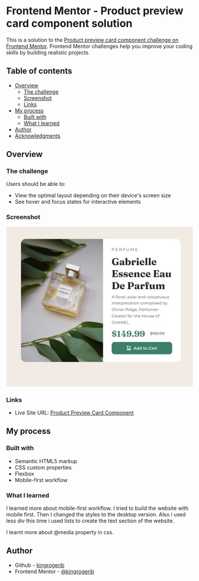 # Frontend Mentor - Product preview card component solution

This is a solution to the [Product preview card component challenge on Frontend Mentor](https://www.frontendmentor.io/challenges/product-preview-card-component-GO7UmttRfa). Frontend Mentor challenges help you improve your coding skills by building realistic projects.

## Table of contents

- [Overview](#overview)
  - [The challenge](#the-challenge)
  - [Screenshot](#screenshot)
  - [Links](#links)
- [My process](#my-process)
  - [Built with](#built-with)
  - [What I learned](#what-i-learned)
- [Author](#author)
- [Acknowledgments](#acknowledgments)

## Overview

### The challenge

Users should be able to:

- View the optimal layout depending on their device's screen size
- See hover and focus states for interactive elements

### Screenshot

![](./screenshot.jpg)

### Links

- Live Site URL: [Product Preview Card Component](https://kingrogerib.github.io/product-preview-card-component-main/index.html)

## My process

### Built with

- Semantic HTML5 markup
- CSS custom properties
- Flexbox
- Mobile-first workflow

### What I learned

I learned more about mobile-first workflow. I tried to build the website with mobile first. Then I changed the styles to the desktop version. Also i used less div this time i used lists to create the text section of the website.

I learnt more about @media property in css.

## Author

- Github - [kingrogerib](https://github.com/kingrogerib)
- Frontend Mentor - [@kingrogerib](https://www.frontendmentor.io/profile/kingrogerib)
